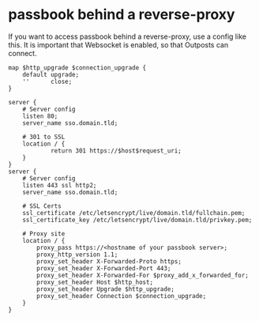 # passbook behind a reverse-proxy

If you want to access passbook behind a reverse-proxy, use a config like this. It is important that Websocket is enabled, so that Outposts can connect.

```
map $http_upgrade $connection_upgrade {
    default upgrade;
    ''      close;
}

server {
    # Server config
    listen 80;
    server_name sso.domain.tld;

    # 301 to SSL
    location / {
            return 301 https://$host$request_uri;
    }
}
server {
    # Server config
    listen 443 ssl http2;
    server_name sso.domain.tld;

    # SSL Certs
    ssl_certificate /etc/letsencrypt/live/domain.tld/fullchain.pem;
    ssl_certificate_key /etc/letsencrypt/live/domain.tld/privkey.pem;

    # Proxy site
    location / {
        proxy_pass https://<hostname of your passbook server>;
        proxy_http_version 1.1;
        proxy_set_header X-Forwarded-Proto https;
        proxy_set_header X-Forwarded-Port 443;
        proxy_set_header X-Forwarded-For $proxy_add_x_forwarded_for;
        proxy_set_header Host $http_host;
        proxy_set_header Upgrade $http_upgrade;
        proxy_set_header Connection $connection_upgrade;
    }
}
```
